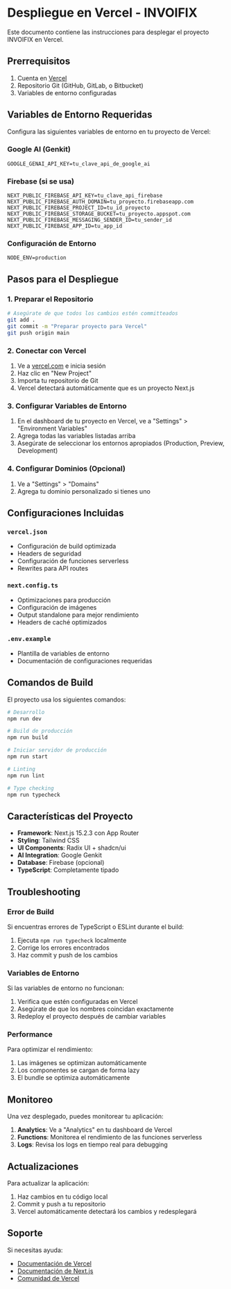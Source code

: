 # Despliegue en Vercel - INVOIFIX

Este documento contiene las instrucciones para desplegar el proyecto INVOIFIX en Vercel.

## Prerrequisitos

1. Cuenta en [Vercel](https://vercel.com)
2. Repositorio Git (GitHub, GitLab, o Bitbucket)
3. Variables de entorno configuradas

## Variables de Entorno Requeridas

Configura las siguientes variables de entorno en tu proyecto de Vercel:

### Google AI (Genkit)
```
GOOGLE_GENAI_API_KEY=tu_clave_api_de_google_ai
```

### Firebase (si se usa)
```
NEXT_PUBLIC_FIREBASE_API_KEY=tu_clave_api_firebase
NEXT_PUBLIC_FIREBASE_AUTH_DOMAIN=tu_proyecto.firebaseapp.com
NEXT_PUBLIC_FIREBASE_PROJECT_ID=tu_id_proyecto
NEXT_PUBLIC_FIREBASE_STORAGE_BUCKET=tu_proyecto.appspot.com
NEXT_PUBLIC_FIREBASE_MESSAGING_SENDER_ID=tu_sender_id
NEXT_PUBLIC_FIREBASE_APP_ID=tu_app_id
```

### Configuración de Entorno
```
NODE_ENV=production
```

## Pasos para el Despliegue

### 1. Preparar el Repositorio
```bash
# Asegúrate de que todos los cambios estén committeados
git add .
git commit -m "Preparar proyecto para Vercel"
git push origin main
```

### 2. Conectar con Vercel

1. Ve a [vercel.com](https://vercel.com) e inicia sesión
2. Haz clic en "New Project"
3. Importa tu repositorio de Git
4. Vercel detectará automáticamente que es un proyecto Next.js

### 3. Configurar Variables de Entorno

1. En el dashboard de tu proyecto en Vercel, ve a "Settings" > "Environment Variables"
2. Agrega todas las variables listadas arriba
3. Asegúrate de seleccionar los entornos apropiados (Production, Preview, Development)

### 4. Configurar Dominios (Opcional)

1. Ve a "Settings" > "Domains"
2. Agrega tu dominio personalizado si tienes uno

## Configuraciones Incluidas

### `vercel.json`
- Configuración de build optimizada
- Headers de seguridad
- Configuración de funciones serverless
- Rewrites para API routes

### `next.config.ts`
- Optimizaciones para producción
- Configuración de imágenes
- Output standalone para mejor rendimiento
- Headers de caché optimizados

### `.env.example`
- Plantilla de variables de entorno
- Documentación de configuraciones requeridas

## Comandos de Build

El proyecto usa los siguientes comandos:

```bash
# Desarrollo
npm run dev

# Build de producción
npm run build

# Iniciar servidor de producción
npm run start

# Linting
npm run lint

# Type checking
npm run typecheck
```

## Características del Proyecto

- **Framework**: Next.js 15.2.3 con App Router
- **Styling**: Tailwind CSS
- **UI Components**: Radix UI + shadcn/ui
- **AI Integration**: Google Genkit
- **Database**: Firebase (opcional)
- **TypeScript**: Completamente tipado

## Troubleshooting

### Error de Build
Si encuentras errores de TypeScript o ESLint durante el build:
1. Ejecuta `npm run typecheck` localmente
2. Corrige los errores encontrados
3. Haz commit y push de los cambios

### Variables de Entorno
Si las variables de entorno no funcionan:
1. Verifica que estén configuradas en Vercel
2. Asegúrate de que los nombres coincidan exactamente
3. Redeploy el proyecto después de cambiar variables

### Performance
Para optimizar el rendimiento:
1. Las imágenes se optimizan automáticamente
2. Los componentes se cargan de forma lazy
3. El bundle se optimiza automáticamente

## Monitoreo

Una vez desplegado, puedes monitorear tu aplicación:
1. **Analytics**: Ve a "Analytics" en tu dashboard de Vercel
2. **Functions**: Monitorea el rendimiento de las funciones serverless
3. **Logs**: Revisa los logs en tiempo real para debugging

## Actualizaciones

Para actualizar la aplicación:
1. Haz cambios en tu código local
2. Commit y push a tu repositorio
3. Vercel automáticamente detectará los cambios y redesplegará

## Soporte

Si necesitas ayuda:
- [Documentación de Vercel](https://vercel.com/docs)
- [Documentación de Next.js](https://nextjs.org/docs)
- [Comunidad de Vercel](https://github.com/vercel/vercel/discussions)
